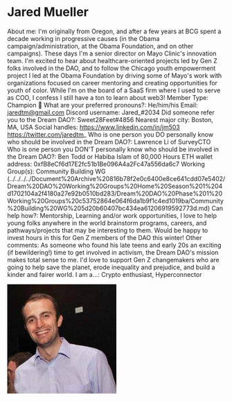 # Jared Mueller

About me: I'm originally from Oregon, and after a few years at BCG spent a decade working in progressive causes (in the Obama campaign/administration, at the Obama Foundation, and on other campaigns). These days I'm a senior director on Mayo Clinic's innovation team. I'm excited to hear about healthcare-oriented projects led by Gen Z folks involved in the DAO, and to follow the Chicago youth empowerment project I led at the Obama Foundation by driving some of Mayo's work with organizations focused on career mentoring and creating opportunities for youth of color. While I'm on the board of a SaaS firm where I used to serve as COO, I confess I still have a ton to learn about web3!
Member Type: Champion 🙌
What are your preferred pronouns?: He/him/his
Email: jaredtm@gmail.com
Discord username: Jared_#2034
Did someone refer you to the Dream DAO?: Sweet28Feet#4856
Nearest major city: Boston, MA, USA
Social handles: https://www.linkedin.com/in/jm503
https://twitter.com/jaredtm_
Who is one person you DO personally know who should be involved in the Dream DAO?: Lawrence Li of SurveyCTO
Who is one person you DON'T personally know who should be involved in the Dream DAO?: Ben Todd or Habiba Islam of 80,000 Hours
ETH wallet address: 0xfB8eCf6d17E2fc51b1Be096A4a2Fc47a556da6c7
Working Group(s): Community Building WG (../../../../Document%20Archive%20816b78f2e0c6400e8ce641cdd07e5402/Dream%20DAO%20Working%20Groups%20Home%20Season%201%204d1702104a2f4180a27e92b0510bd283/Dream%20DAO%20Phase%201%20Working%20Groups%20c53752864e064f6da1b9f1c4ed1019ba/Community%20Building%20WG%205d20b60407bc434ea61206919592773d.md)
Can help how?: Mentorship, Learning and/or work opportunities, I love to help young folks anywhere in the world brainstorm programs, careers, and pathways/projects that may be interesting to them. Would be happy to invest hours in this for Gen Z members of the DAO this winter!
Other comments: As someone who found his late teens and early 20s an exciting (if bewildering!) time to get involved in activism, the Dream DAO's mission makes total sense to me. I'd love to support Gen Z changemakers who are going to help save the planet, erode inequality and prejudice, and build a kinder and fairer world.
I am a...: Crypto enthusiast, Hyperconnector

![Headshot.jpeg](../../Dream%20DAO%20Voting%20Member%20List%201790792012994a419257db8f8a7807ff/%5BS2%5D%20Dream%20DAO%20Founding%20Voting%20Member%20List%202c05a57dde504a87a8ced236cce0b149/Jared%20Mueller%208b6fb12999b44a2086d9926132cc581f/Headshot.jpeg)